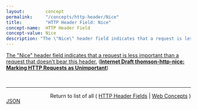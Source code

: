 ```yaml
---
layout:        concept
permalink:     "/concepts/http-header/Nice"
title:         "HTTP Header Field: Nice"
concept-name:  HTTP Header Field
concept-value: Nice
description: "The \"Nice\" header field indicates that a request is less important than a request that doesn't bear this header."
---
```


[The "Nice" header field indicates that a request is less important than a request that doesn't bear this header.](https://datatracker.ietf.org/doc/html/draft-thomson-http-nice#section-2 "Read documentation for HTTP Header Field &#34;Nice&#34;") (**[Internet Draft thomson-http-nice: Marking HTTP Requests as Unimportant](/specs/IETF/I-D/thomson-http-nice "An HTTP &#34;Nice&#34; header field is defined that marks a request as low priority. Intermediaries can choose to discard the request or serve it from cache rather than forwarding it to an origin server. This enables constrained origin servers, such as those that rely on battery power, to avoid expending limited resources on serving requests.")**)

<br/>
<hr/>

<p style="float : left"><a href="./Nice.json" title="JSON representing this particular Web Concept value">JSON</a></p>
<p style="text-align: right">Return to list of all ( <a href="../http-header/">HTTP Header Fields</a> | <a href="../">Web Concepts</a> )</p>
